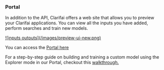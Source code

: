 ### Portal

In addition to the API, Clarifai offers a web site that allows you to preview your Clarifai 
applications. You can view all the inputs you have added, perform searches and train new models. 

<a href="https://clarifai.com/apps" target="_blank">
  ![inputs outputs](/images/preview-ui-new.png)
</a>

You can access the 
<a href="https://clarifai.com/apps" target="_blank">
  Portal here <span class="icon icon-link-out"></span>
</a>

For a step-by-step guide on building and training a custom model using the Explorer mode in our Portal, checkout this 
<a href="https://help.clarifai.com/hc/en-us/articles/360036921654-Custom-Training-Walkthrough-via-our-UI" target="_blank">
  walkthrough.<span class="icon icon-link-out"></span>
</a>
